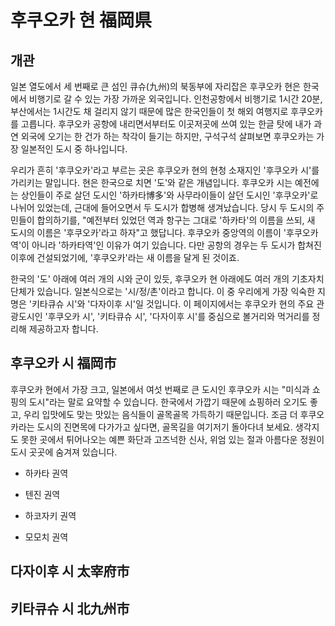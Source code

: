 # 후쿠오카 현 福岡県

## 개관
일본 열도에서 세 번째로 큰 섬인 큐슈(九州)의 북동부에 자리잡은 후쿠오카 현은 한국에서 비행기로 갈 수 있는 가장 가까운 외국입니다. 인천공항에서 비행기로 1시간 20분, 부산에서는 1시간도 채 걸리지 않기 때문에 많은 한국인들이 첫 해외 여행지로 후쿠오카를 고릅니다. 후쿠오카 공항에 내리면서부터도 이곳저곳에 쓰여 있는 한글 탓에 내가 과연 외국에 오기는 한 건가 하는 착각이 들기는 하지만, 구석구석 살펴보면 후쿠오카는 가장 일본적인 도시 중 하나입니다.

우리가 흔히 '후쿠오카'라고 부르는 곳은 후쿠오카 현의 현청 소재지인 '후쿠오카 시'를 가리키는 말입니다. 현은 한국으로 치면 '도'와 같은 개념입니다. 후쿠오카 시는 예전에는 상인들이 주로 살던 도시인 '하카타博多'와 사무라이들이 살던 도시인 '후쿠오카'로 나뉘어 있었는데, 근대에 들어오면서 두 도시가 합병해 생겨났습니다. 당시 두 도시의 주민들이 합의하기를, "예전부터 있었던 역과 항구는 그대로 '하카타'의 이름을 쓰되, 새 도시의 이름은 '후쿠오카'라고 하자"고 했답니다. 후쿠오카 중앙역의 이름이 '후쿠오카역'이 아니라 '하카타역'인 이유가 여기 있습니다. 다만 공항의 경우는 두 도시가 합쳐진 이후에 건설되었기에, '후쿠오카'라는 새 이름을 달게 된 것이죠.

한국의 '도' 아래에 여러 개의 시와 군이 있듯, 후쿠오카 현 아래에도 여러 개의 기초자치단체가 있습니다. 일본식으로는 '시/정/촌'이라고 합니다. 이 중 우리에게 가장 익숙한 지명은 '키타큐슈 시'와 '다자이후 시'일 것입니다. 이 페이지에서는 후쿠오카 현의 주요 관광도시인 '후쿠오카 시', '키타큐슈 시', '다자이후 시'를 중심으로 볼거리와 먹거리를 정리해 제공하고자 합니다.

## 후쿠오카 시 福岡市
후쿠오카 현에서 가장 크고, 일본에서 여섯 번째로 큰 도시인 후쿠오카 시는 "미식과 쇼핑의 도시"라는 말로 요약할 수 있습니다. 한국에서 가깝기 때문에 쇼핑하러 오기도 좋고, 우리 입맛에도 맞는 맛있는 음식들이 골목골목 가득하기 때문입니다. 조금 더 후쿠오카라는 도시의 진면목에 다가가고 싶다면, 골목길을 여기저기 돌아다녀 보세요. 생각지도 못한 곳에서 튀어나오는 예쁜 화단과 고즈넉한 신사, 위엄 있는 절과 아름다운 정원이 도시 곳곳에 숨겨져 있습니다.

* 하카타 권역

* 텐진 권역

* 하코자키 권역

* 모모치 권역


## 다자이후 시 太宰府市

## 키타큐슈 시 北九州市